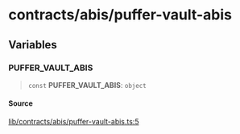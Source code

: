 # contracts/abis/puffer-vault-abis

## Variables

### PUFFER\_VAULT\_ABIS

> `const` **PUFFER\_VAULT\_ABIS**: `object`

#### Source

[lib/contracts/abis/puffer-vault-abis.ts:5](https://github.com/PufferFinance/puffer-sdk/blob/3d234cf3014be723399384687b6c66e96d55c433/lib/contracts/abis/puffer-vault-abis.ts#L5)
